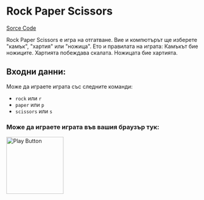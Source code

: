 # Rock Paper Scissors

[Sorce Code](https://github.com/PetarPaunov/SoftUni-School-Content/blob/main/Programming-Basics-Projects/04.%20Project-Rock-Paper-Scissors/Program.cs)

Rock Paper Scissors е игра на отгатване. Вие и компютърът ще изберете "камък", "хартия" или "ножица". Ето и правилата на играта: Камъкът бие ножиците. Хартията побеждава скалата. Ножицата бие хартията.

## Входни данни:

Може да играете играта със следните команди:
- `rock` или `r`
- `paper` или `p`
- `scissors` или `s`

### Може да играете играта във вашия браузър тук:

[<img alt="Play Button" width="150px" src="http://clipart-library.com/images/kcKBGL6gi.png" />](https://replit.com/@PetarPaunov/Rock-Paper-Scissors#)
